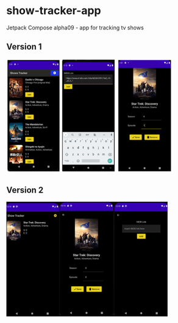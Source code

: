 # show-tracker-app
Jetpack Compose alpha09 - app for tracking tv shows
   
## Version 1
<img src="./pic.png" height="300px" />   
   
## Version 2
<img src="./pic2.png" height="300px" />
